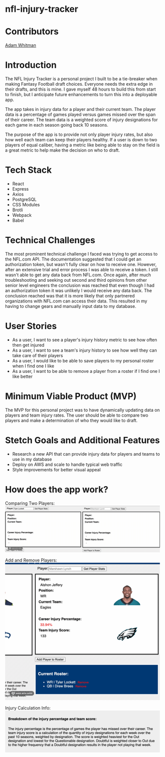 # nfl-injury-tracker

<p align="center">
  <a href="https://fantasy.nfl.com/?icampaign=fty-nav-gnv-fantasy&o_click_id=ko_0u6l9lpylfxi7b31a" alt="NFL logo" width="90" height="90">
  </a>
</p>

# Contributors

[Adam Whitman](https://github.com/emagdaeh "Adam Whitman")

# Introduction

The NFL Injury Tracker is a personal project I built to be a tie-breaker when making Fantasy Football draft choices.  Everyone needs the extra edge in their drafts, and this is mine.  I gave myself 48 hours to build this from start to finish, but I anticipate future enhancements to turn this into a deployable app.

The app takes in injury data for a player and their current team.  The player data is a percentage of games played versus games missed over the span of their career.  The team data is a weighted score of injury designations for each game in each season going back 10 seasons.

The purpose of the app is to provide not only player injury rates, but also how well each team can keep their players healthy.  If a user is down to two players of equal caliber, having a metric like being able to stay on the field is a great metric to help make the decision on who to draft.

# Tech Stack

<ul>
<li>React</li>
<li>Express</li>
<li>Axios</li>
<li>PostgreSQL</li>
<li>CSS Modules</li>
<li>Brotli</li>
<li>Webpack</li>
<li>Babel</li>
</ul>

# Technical Challenges

The most prominent technical challenge I faced was trying to get access to the NFL.com API.  The documentation suggested that I could get an authorization token, but wasn't fully clear on how to receive one.  However, after an extensive trial and error process I was able to receive a token.  I still wasn't able to get any data back from NFL.com.  Once again, after much troubleshooting and seeking out second and third opinions from other senior level engineers the conclusion was reached that even though I had an authorization token it was unlikely I would receive any data back.  The conclusion reached was that it is more likely that only partnered organizations with NFL.com can access their data.  This resulted in my having to change gears and manually input data to my database.

# User Stories

<ul>
<li>As a user, I want to see a player's injury history metric to see how often then get injured</li>
<li>As a user, I want to see a team's injury history to see how well they can take care of their players</li>
<li>As a user, I would like to be able to save players to my personal roster when I find one I like</li>
<li>As a user, I want to be able to remove a player from a roster if I find one I like better</li>
</ul>

# Minimum Viable Product (MVP)

The MVP for this personal project was to have dynamically updating data on players and team injury rates.  The user should be able to compare two players and make a determination of who they would like to draft.

# Stetch Goals and Additional Features

<ul>
<li>Research a new API that can provide injury data for players and teams to use in my database</li>
<li>Deploy on AWS and scale to handle typical web traffic</li>
<li>Style improvements for better visual appeal</li>
</ul>

# How does the app work?
Comparing Two Players:
<br />
<img src="./public/assets/Compare Players.gif">

Add and Remove Players:
<br />
<img src="./public/assets/Add and Remove Players.gif">

Injury Calculation Info:
<br />
<img src="./public/assets/Calculation Description.png">